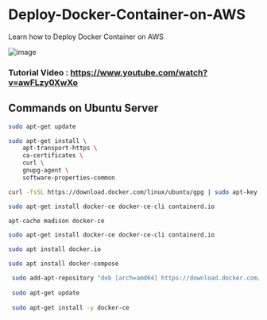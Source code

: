 # Deploy-Docker-Container-on-AWS
Learn how to Deploy Docker Container on AWS 

![image](https://user-images.githubusercontent.com/39345855/77860782-0c865f80-71df-11ea-822a-b544e4afaa47.png)




### Tutorial Video :  https://www.youtube.com/watch?v=awFLzy0XwXo


## Commands on Ubuntu Server  

```bash
sudo apt-get update
```

```bash
sudo apt-get install \
    apt-transport-https \
    ca-certificates \
    curl \
    gnupg-agent \
    software-properties-common
```

```bash
curl -fsSL https://download.docker.com/linux/ubuntu/gpg | sudo apt-key add -
```

```bash
sudo apt-get install docker-ce docker-ce-cli containerd.io
```



```bash
apt-cache madison docker-ce
```


```bash
sudo apt-get install docker-ce docker-ce-cli containerd.io
```


```bash
sudo apt install docker.io
```


```bash
sudo apt install docker-compose
```



```bash
 sudo add-apt-repository "deb [arch=amd64] https://download.docker.com/linux/ubuntu $(lsb_release -cs) stable"
 
 sudo apt-get update
 
 sudo apt-get install -y docker-ce
 
 ```
 
